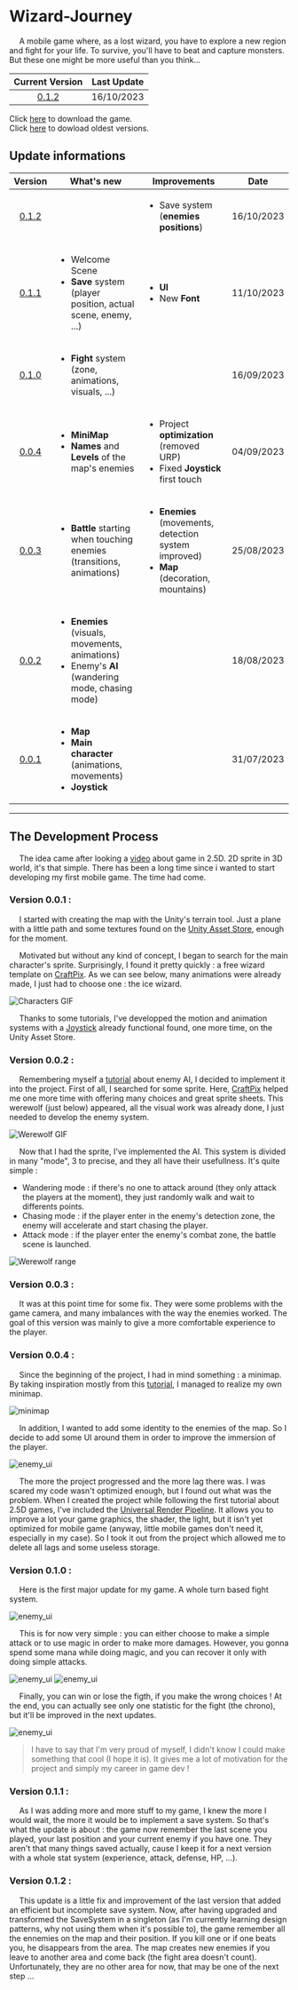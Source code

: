 # Wizard-Journey
&emsp; A mobile game where, as a lost wizard, you have to explore a new region and fight for your life. To survive, you'll have to beat and capture monsters. But these one might be more useful than you think...

| Current Version | Last Update |
| :-------------: | :---------: |
| [0.1.2](#0.1.2)  |  16/10/2023 |

Click [here](https://drive.google.com/drive/folders/1f4IrIE74F7613GIdeKUhKwHYmx5zdhfh?usp=sharing) to download the game.  
Click [here](https://drive.google.com/drive/folders/1qk0YfYEGQyMGLkgiDCKypP7GYX3E1Q5K?usp=sharing) to dowload oldest versions.

## Update informations

| Version | What's new | Improvements | Date |
| :-----: | ---------- | ------------ | :--: |
| [0.1.2](#0.1.2) | | <ul><li> Save system (__enemies positions__) </li></ul> | 16/10/2023 |
| [0.1.1](#0.1.1) | <ul><li> Welcome Scene </li><li> __Save__ system (player position, actual scene, enemy, ...)</li></ul> | <ul><li> __UI__ </li><li>New __Font__ </li></ul> | 11/10/2023 |
| [0.1.0](#0.1.0) | <ul><li> __Fight__ system (zone, animations, visuals, ...) </li></ul> | | 16/09/2023 |
| [0.0.4](#0.0.4) | <ul><li> __MiniMap__ </li><li>__Names__ and __Levels__ of the map's enemies</li></ul> | <ul><li>Project __optimization__ (removed URP)</li><li>Fixed __Joystick__ first touch</li></ul> | 04/09/2023 |
| [0.0.3](#0.0.3) | <ul><li> __Battle__ starting when touching enemies (transitions, animations)</li></ul> | <ul><li> __Enemies__ (movements, detection system improved)</li><li> __Map__ (decoration, mountains)</li></ul> | 25/08/2023 |
| [0.0.2](#0.0.2) | <ul><li> __Enemies__ (visuals, movements, animations)</li><li>Enemy's __AI__ (wandering mode, chasing mode)</li></ul> | | 18/08/2023 |
| [0.0.1](#0.0.1) | <ul><li> __Map__ </li><li> __Main character__ (animations, movements)</li><li> __Joystick__ </li></ul> | | 31/07/2023 |

---

## The Development Process

&emsp; The idea came after looking a [video](https://youtu.be/cqNBA9Pslg8?si=06BDQ_gbVYugMbp4) about game in 2.5D. 2D sprite in 3D world, it's that simple. There has been a long time since i wanted to start developing my first mobile game. The time had come.


### <h3 id="0.0.1">Version 0.0.1 :</h3>

&emsp; I started with creating the map with the Unity's terrain tool. Just a plane with a little path and some textures found on the [Unity Asset Store](https://assetstore.unity.com/packages/2d/textures-materials/25-free-stylized-textures-grass-ground-floors-walls-more-241895), enough for the moment.

&emsp; Motivated but without any kind of concept, I began to search for the main character's sprite. Surprisingly, I found it pretty quickly : a free wizard template on [CraftPix](https://craftpix.net/freebies/free-wizard-sprite-sheets-pixel-art/?num=1&count=191&sq=wizard%20spritesheet&pos=2). As we can see below, many animations were already made, I just had to choose one : the ice wizard.
 
![Characters GIF](/ReadmeAssets/Free-Wizard-Sprite-Sheets-Pixel-Art.gif)

&emsp; Thanks to some tutorials, I've developped the motion and animation systems with a [Joystick](https://assetstore.unity.com/packages/tools/input-management/joystick-pack-107631) already functional found, one more time, on the Unity Asset Store.  


### <h3 id="0.0.2">Version 0.0.2 :</h3>

&emsp; Remembering myself a [tutorial](https://youtu.be/xmUfhGpA5qA?si=V3IH66riS_IPqLCb) about enemy AI, I decided to implement it into the project. First of all, I searched for some sprite. Here, [CraftPix](https://craftpix.net/freebies/free-werewolf-sprite-sheets-pixel-art/?num=1&count=495&sq=werewolf%20sprite%20sheet&pos=4) helped me one more time with offering many choices and great sprite sheets. This werewolf (just below) appeared, all the visual work was already done, I just needed to develop the enemy system.

![Werewolf GIF](/ReadmeAssets/Free-Werewolf-Sprite-Sheets-Pixel-Art.gif)

&emsp; Now that I had the sprite, I've implemented the AI. This system is divided in many "mode", 3 to precise, and they all have their usefullness. It's quite simple : 
 - Wandering mode : if there's no one to attack around (they only attack the players at the moment), they just randomly walk and wait to differents points.
 - Chasing mode : if the player enter in the enemy's detection zone, the enemy will accelerate and start chasing the player.
 - Attack mode : if the player enter the enemy's combat zone, the battle scene is launched.

![Werewolf range](/ReadmeAssets/werewolf_range.png)


### <h3 id="0.0.3">Version 0.0.3 :</h3>

&emsp; It was at this point time for some fix. They were some problems with the game camera, and many imbalances with the way the enemies worked. The goal of this version was mainly to give a more comfortable experience to the player.


### <h3 id="0.0.4">Version 0.0.4 :</h3>

&emsp; Since the beginning of the project, I had in mind something : a minimap. By taking inspiration mostly from this [tutorial](https://youtu.be/28JTTXqMvOU?si=aHC2TFqMhSpCj0La), I managed to realize my own minimap.

![minimap](/ReadmeAssets/minimap.png)

&emsp; In addition, I wanted to add some identity to the enemies of the map. So I decide to add some UI around them in order to improve the immersion of the player.

![enemy_ui](/ReadmeAssets/werewolf_ui.png)

&emsp; The more the project progressed and the more lag there was. I was scared my code wasn't optimized enough, but I found out what was the problem. When I created the project while following the first tutorial about 2.5D games, I've included the [Universal Render Pipeline](https://docs.unity3d.com/Packages/com.unity.render-pipelines.universal@16.0/manual/index.html). It allows you to improve a lot your game graphics, the shader, the light, but it isn't yet optimized for mobile game (anyway, little mobile games don't need it, especially in my case). So I took it out from the project which allowed me to delete all lags and some useless storage.


### <h3 id="0.1.0">Version 0.1.0 :</h3>

&emsp; Here is the first major update for my game. A whole turn based fight system. 

![enemy_ui](/ReadmeAssets/fight_screen.png)

&emsp; This is for now very simple : you can either choose to make a simple attack or to use magic in order to make more damages. However, you gonna spend some mana while doing magic, and you can recover it only with doing simple attacks.

![enemy_ui](/ReadmeAssets/UI_animations.png)
![enemy_ui](/ReadmeAssets/mana_ui.png)

&emsp; Finally, you can win or lose the figth, if you make the wrong choices ! At the end, you can actually see only one statistic for the fight (the chrono), but it'll be improved in the next updates.

![enemy_ui](/ReadmeAssets/victory_panel.png)

> I have to say that I'm very proud of myself, I didn't know I could make something that cool (I hope it is). It gives me a lot of motivation for the project and simply my career in game dev !


### <h3 id="0.1.1">Version 0.1.1 :</h3>

&emsp; As I was adding more and more stuff to my game, I knew the more I would wait, the more it would be to implement a save system. So that's what the update is about : the game now remember the last scene you played, your last position and your current enemy if you have one. They aren't that many things saved actually, cause I keep it for a next version with a whole stat system (experience, attack, defense, HP, ...).


### <h3 id="0.1.2">Version 0.1.2 :</h3>

&emsp; This update is a little fix and improvement of the last version that added an efficient but incomplete save system. Now, after having upgraded and transformed the SaveSystem in a singleton (as I'm currently learning design patterns, why not using them when it's possible to), the game remember all the ennemies on the map and their position. If you kill one or if one beats you, he disappears from the area. The map creates new enemies if you leave to another area and come back (the fight area doesn't count). Unfortunately, they are no other area for now, that may be one of the next step ...




